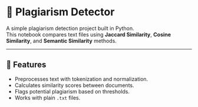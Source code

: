 # 📄 Plagiarism Detector

A simple plagiarism detection project built in Python.  
This notebook compares text files using **Jaccard Similarity**, **Cosine Similarity**, and **Semantic Similarity** methods.

---

## 🚀 Features
- Preprocesses text with tokenization and normalization.
- Calculates similarity scores between documents.
- Flags potential plagiarism based on thresholds.
- Works with plain `.txt` files.
